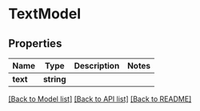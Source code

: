 # TextModel

## Properties
Name | Type | Description | Notes
------------ | ------------- | ------------- | -------------
**text** | **string** |  | 

[[Back to Model list]](../README.md#documentation-for-models) [[Back to API list]](../README.md#documentation-for-api-endpoints) [[Back to README]](../README.md)


